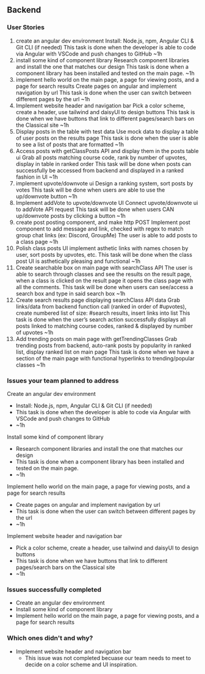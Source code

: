 ## **Backend**

### **User Stories**

1. create an angular dev environment
   Install: Node.js, npm, Angular CLI & Git CLI (if needed)
   This task is done when the developer is able to code via Angular with VSCode and push changes to GitHub
   ~1h
2. install some kind of component library
   Research component libraries and install the one that matches our design
   This task is done when a component library has been installed and tested on the main page.
   ~1h
3. implement hello world on the main page, a page for viewing posts, and a page for search results
   Create pages on angular and implement navigation by url
   This task is done when the user can switch between different pages by the url
   ~1h
4. Implement website header and navigation bar
   Pick a color scheme, create a header, use tailwind and daisyUI to design buttons
   This task is done when we have buttons that link to different pages/search bars on the Classical site
   ~1h
5. Display posts in the table with test data
   Use mock data to display a table of user posts on the results page
   This task is done when the user is able to see a list of posts that are formatted
   ~1h
6. Access posts with getClassPosts API and display them in the posts table ui
   Grab all posts matching course code, rank by number of upvotes, display in table in ranked order
   This task will be done when posts can successfully be accessed from backend and displayed in a ranked fashion in UI
   ~1h
7. implement upvote/downvote ui
   Design a ranking system, sort posts by votes
   This task will be done when users are able to use the up/downvote button
   ~1h
8. Implement addVote to upvote/downvote UI
   Connect upvote/downvote ui to addVote API request
   This task will be done when users CAN up/downvote posts by clicking a button
   ~1h
9. create post posting component, and make http POST
   Implement post component to add message and link, checked with regex to match group chat links (ex: Discord, GroupMe)
   The user is able to add posts to a class page
   ~1h
10. Polish class posts UI
    implement asthetic links with names chosen by user, sort posts by upvotes, etc.
    This task will be done when the class post UI is asthetically pleasing and functional
    ~1h
11. Create searchable box on main page with searchClass API
    The user is able to search through classes and see the results on the result page, when a class is clicked on the result page it opens the class page with all the comments.
    This task will be done when users can see/access a search box and type in said search box
    ~1h
12. Create search results page displaying searchClass API data
    Grab links/data from backend function call (ranked in order of #upvotes), create numbered list of size: #search results, insert links into list
    This task is done when the user’s search action successfully displays all posts linked to matching course codes, ranked & displayed by number of upvotes
    ~1h
13. Add trending posts on main page with getTrendingClasses
    Grab trending posts from backend, auto-rank posts by popularity in ranked list, display ranked list on main page
    This task is done when we have a section of the main page with functional hyperlinks to trending/popular classes
    ~1h

### **Issues your team planned to address**

Create an angular dev environment

- Install: Node.js, npm, Angular CLI & Git CLI (if needed)
- This task is done when the developer is able to code via Angular with VSCode and push changes to GitHub
- ~1h

Install some kind of component library

- Research component libraries and install the one that matches our design
- This task is done when a component library has been installed and tested on the main page.
- ~1h

Implement hello world on the main page, a page for viewing posts, and a page for search results

- Create pages on angular and implement navigation by url
- This task is done when the user can switch between different pages by the url
- ~1h

Implement website header and navigation bar

- Pick a color scheme, create a header, use tailwind and daisyUI to design buttons
- This task is done when we have buttons that link to different pages/search bars on the Classical site
- ~1h

### **Issues successfully completed**

- Create an angular dev environment
- Install some kind of component library
- Implement hello world on the main page, a page for viewing posts, and a page for search results

### **Which ones didn't and why?**

- Implement website header and navigation bar
  - This issue was not completed becuase our team needs to meet to decide on a color scheme and UI inspiration.
